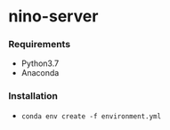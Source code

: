 # nino-server


### Requirements
* Python3.7
* Anaconda

### Installation
* `conda env create -f environment.yml`